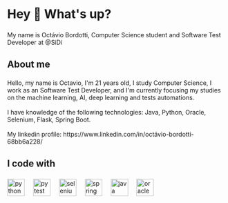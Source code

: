 <h1 align="left">Hey 👋 What's up?</h1>

###

<p align="left">My name is Octávio Bordotti, Computer Science student and Software Test Developer at @SiDi</p>

###

<h2 align="left">About me</h2>

###

<p align="left">Hello, my name is Octavio, I'm 21 years old, I study Computer Science, I work as an Software Test Developer, and I'm currently focusing my studies on the machine learning, AI, deep learning and tests automations.<br><br>I have knowledge of the following technologies: Java, Python, Oracle, Selenium, Flask, Spring Boot.<br><br>My linkedin profile: https://www.linkedin.com/in/octávio-bordotti-68bb6a228/</p>

###

<h2 align="left">I code with</h2>

###

<div align="left">
  <img src="https://cdn.jsdelivr.net/gh/devicons/devicon/icons/python/python-original.svg" height="40" alt="python logo"  />
  <img width="12" />
  <img src="https://cdn.jsdelivr.net/gh/devicons/devicon/icons/pytest/pytest-original.svg" height="40" alt="pytest logo"  />
  <img width="12" />
  <img src="https://cdn.jsdelivr.net/gh/devicons/devicon/icons/selenium/selenium-original.svg" height="40" alt="selenium logo"  />
  <img width="12" />
  <img src="https://cdn.jsdelivr.net/gh/devicons/devicon/icons/spring/spring-original.svg" height="40" alt="spring logo"  />
  <img width="12" />
  <img src="https://cdn.jsdelivr.net/gh/devicons/devicon/icons/java/java-original.svg" height="40" alt="java logo"  />
  <img width="12" />
  <img src="https://cdn.jsdelivr.net/gh/devicons/devicon/icons/oracle/oracle-original.svg" height="40" alt="oracle logo"  />
</div>

###

